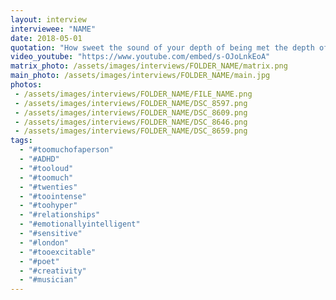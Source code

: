 ```yaml
---
layout: interview
interviewee: "NAME"
date: 2018-05-01
quotation: "How sweet the sound of your depth of being met the depth of my being"
video_youtube: "https://www.youtube.com/embed/s-OJoLnkEoA"
matrix_photo: /assets/images/interviews/FOLDER_NAME/matrix.png
main_photo: /assets/images/interviews/FOLDER_NAME/main.jpg
photos: 
 - /assets/images/interviews/FOLDER_NAME/FILE_NAME.png
 - /assets/images/interviews/FOLDER_NAME/DSC_8597.png
 - /assets/images/interviews/FOLDER_NAME/DSC_8609.png
 - /assets/images/interviews/FOLDER_NAME/DSC_8646.png
 - /assets/images/interviews/FOLDER_NAME/DSC_8659.png
tags:
  - "#toomuchofaperson"
  - "#ADHD"
  - "#tooloud"
  - "#toomuch"
  - "#twenties"
  - "#toointense"
  - "#toohyper"
  - "#relationships"
  - "#emotionallyintelligent"
  - "#sensitive"
  - "#london"
  - "#tooexcitable"
  - "#poet"
  - "#creativity" 
  - "#musician"
---
```



